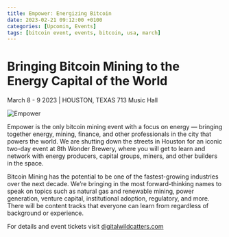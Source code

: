 ```yaml
---
title: Empower: Energizing Bitcoin 
date: 2023-02-21 09:12:00 +0100
categories: [Upcomin, Events]
tags: [bitcoin event, events, bitcoin, usa, march]
---
```


# **Bringing Bitcoin Mining to the Energy Capital of the World**

March 8 - 9 2023 | HOUSTON, TEXAS 713 Music Hall

![Empower](https://nostr.build/i/nostr.build_53c88d696dd4a080c8e8117c9cd96b91011cb49838f4040c6af1cda98c5d7832.png)

Empower is the only bitcoin mining event with a focus on energy — bringing together energy, mining, finance, and other professionals in the city that powers the world. We are shutting down the streets in Houston for an iconic two-day event at 8th Wonder Brewery, where you will get to learn and network with energy producers, capital groups, miners, and other builders in the space.

Bitcoin Mining has the potential to be one of the fastest-growing industries over the next decade. We’re bringing in the most forward-thinking names to speak on topics such as natural gas and renewable mining, power generation, venture capital, institutional adoption, regulatory, and more. There will be content tracks that everyone can learn from regardless of background or experience.

For details and event tickets visit [digitalwildcatters.com](https://digitalwildcatters.com/empower-2023/)
